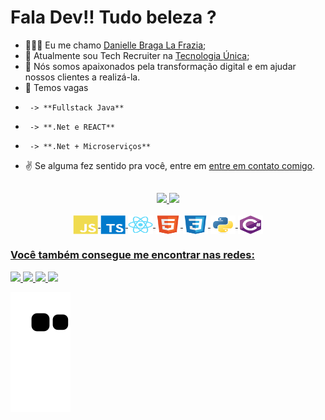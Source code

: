 # Fala Dev!! Tudo beleza ?

 - 👨🏽‍💻   Eu me chamo [Danielle Braga La Frazia](https://www.linkedin.com/in/daniellelafrazia);
 - 💜   Atualmente sou Tech Recruiter na [Tecnologia Única](https://tecnologiaunica.com.br/);
 - 🤝   Nós somos apaixonados pela transformação digital e em ajudar nossos clientes a realizá-la.
 - 💸   Temos vagas 
 -      -> **Fullstack Java**
 -      -> **.Net e REACT**
 -      -> **.Net + Microserviços**
 - ✌️  Se alguma fez sentido pra você, entre em [entre em contato comigo](https://www.linkedin.com/in/daniellelafrazia).

##

<div align="center">
  <a href="https://github.com/danilafrazia">
  <img height="180em" src="https://github-readme-stats.vercel.app/api?username=danilafrazia&show_icons=true&theme=midnight-purple&include_all_commits=true&count_private=true"/>
  <img height="180em" src="https://github-readme-stats.vercel.app/api/top-langs/?username=paulopelaez&layout=compact&langs_count=7&theme=midnight-purple"/>
</div>

<div align="center" style="display: inline_block"><br>
  <img align="center" alt="Pelaez-Js" height="30" width="40" src="https://raw.githubusercontent.com/devicons/devicon/master/icons/javascript/javascript-plain.svg">
  <img align="center" alt="Pelaez-Ts" height="30" width="40" src="https://raw.githubusercontent.com/devicons/devicon/master/icons/typescript/typescript-plain.svg">
  <img align="center" alt="Pelaez-React" height="30" width="40" src="https://raw.githubusercontent.com/devicons/devicon/master/icons/react/react-original.svg">
  <img align="center" alt="Pelaez-HTML" height="30" width="40" src="https://raw.githubusercontent.com/devicons/devicon/master/icons/html5/html5-original.svg">
  <img align="center" alt="Pelaez-CSS" height="30" width="40" src="https://raw.githubusercontent.com/devicons/devicon/master/icons/css3/css3-original.svg">
  <img align="center" alt="Pelaez-Python" height="30" width="40" src="https://raw.githubusercontent.com/devicons/devicon/master/icons/python/python-original.svg">
  <img align="center" alt="Pelaez-Csharp" height="30" width="40" src="https://raw.githubusercontent.com/devicons/devicon/master/icons/csharp/csharp-original.svg">
  
</div>
  
  ### Você também consegue me encontrar nas redes: 
  
 
<div>   
  <a href="https://www.linkedin.com/in/daniellelafrazia" target="_blank">
    <img src="https://img.shields.io/badge/-LinkedIn-%230077B5?style=for-the-badge&logo=linkedin&logoColor=white" target="_blank">
  </a>

  <a href="https://wa.me/5544998883694" target="_blank">
   <img src="https://img.shields.io/badge/WhatsApp-25D366?style=for-the-badge&logo=whatsapp&logoColor=white" target="_blank">
  </a> 

  <a href="mailto:dfrazia@tecnologiaunica.com.br">
    <img src="https://img.shields.io/badge/-Gmail-%23333?style=for-the-badge&logo=gmail&logoColor=white" target="_blank">
  </a>

  <a href="https://discord.gg/danilafrazia" target="_blank">
    <img src="https://img.shields.io/badge/Discord-7289DA?style=for-the-badge&logo=discord&logoColor=white" target="_blank">
  </a>

 
  ![Snake animation](https://github.com/paulopelaez/paulopelaez/blob/output/github-grid-snake.svg)
 
</div>
